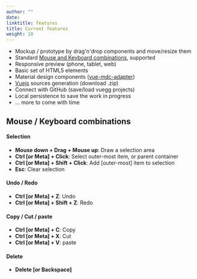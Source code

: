 ```yaml
---
author: ""
date:
linktitle: features
title: Current features
weight: 10
---
```


* Mockup / prototype by drag'n'drop components and move/resize them
* Standard [Mouse and Keyboard combinations](https://github.com/vuegg/vuegg#mouse--keyboard-combinations), supported
* Responsive preview (phone, tablet, web)
* Basic set of HTML5 elements
* Material design components ([vue-mdc-adapter](https://github.com/stasson/vue-mdc-adapter))
* [Vuejs](https://github.com/vuejs/vue) sources generation (download .zip)
* Connect with GitHub (save/load vuegg projects)
* Local persistence to save the work in progress
* ... more to come with time


## Mouse / Keyboard combinations

#### Selection
* **Mouse down + Drag + Mouse up**: Draw a selection area
* **Ctrl [or Meta] + Click**: Select outer-most item, or parent container
* **Ctrl [or Meta] + Shift + Click**: Add [outer-most] item to selection
* **Esc**: Clear selection

#### Undo / Redo
* **Ctrl [or Meta] + Z**: Undo
* **Ctrl [or Meta] + Shift + Z**: Redo

#### Copy / Cut / paste
* **Ctrl [or Meta] + C**: Copy
* **Ctrl [or Meta] + X**: Cut
* **Ctrl [or Meta] + V**: paste

#### Delete
* **Delete [or Backspace]**
